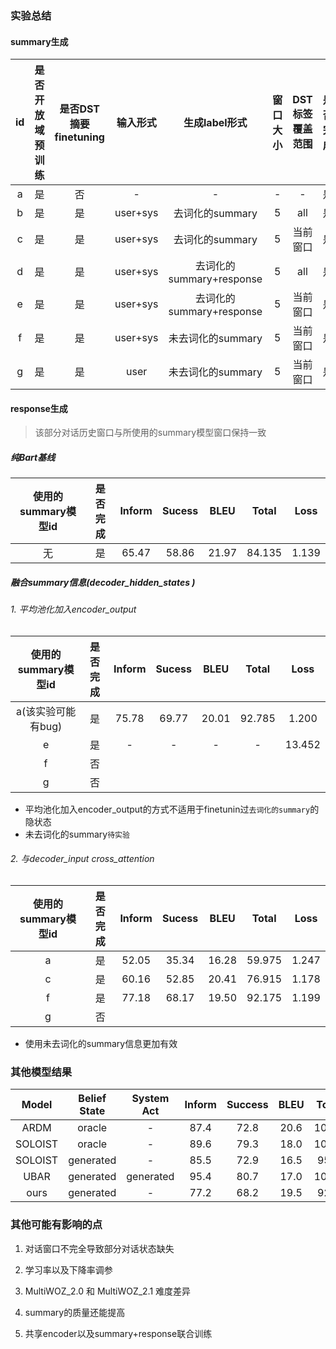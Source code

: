### 实验总结

#### summary生成

|  id  | 是否开放域预训练 | 是否DST摘要finetuning | 输入形式 |      生成label形式       | 窗口大小 | DST标签覆盖范围 | 是否完成 | BLEU  | Loss  |
| :--: | :--------------: | :-------------------: | :------: | :----------------------: | :------: | :-------------: | :------: | :---: | :---: |
|  a   |        是        |          否           |    -     |            -             |    -     |        -        |    是    |   -   |   -   |
|  b   |        是        |          是           | user+sys |     去词化的summary      |    5     |       all       |    是    | 40.7  | 0.277 |
|  c   |        是        |          是           | user+sys |     去词化的summary      |    5     |    当前窗口     |    是    | 57.75 | 0.629 |
|  d   |        是        |          是           | user+sys | 去词化的summary+response |    5     |       all       |    是    | 72.69 | 0.601 |
|  e   |        是        |          是           | user+sys | 去词化的summary+response |    5     |    当前窗口     |    是    | 78.24 | 0.695 |
|  f   |        是        |          是           | user+sys |    未去词化的summary     |    5     |    当前窗口     |    是    | 83.69 | 0.133 |
|  g   |        是        |          是           |   user   |    未去词化的summary     |    5     |    当前窗口     |    是    | 82.61 | 0.111 |

#### response生成

>  该部分对话历史窗口与所使用的summary模型窗口保持一致

##### 纯Bart基线

| 使用的summary模型id | 是否完成 | Inform | Sucess | BLEU  | Total  | Loss  |
| :-----------------: | :------: | :----: | :----: | :---: | :----: | :---: |
|         无          |    是    | 65.47  | 58.86  | 21.97 | 84.135 | 1.139 |

##### 融合summary信息(decoder_hidden_states )

###### 1. 平均池化加入encoder_output

| 使用的summary模型id | 是否完成 | Inform | Sucess | BLEU  | Total  |  Loss  |
| :-----------------: | :------: | :----: | :----: | :---: | :----: | :----: |
| a(该实验可能有bug)  |    是    | 75.78  | 69.77  | 20.01 | 92.785 | 1.200  |
|          e          |    是    |   -    |   -    |   -   |   -    | 13.452 |
|          f          |    否    |        |        |       |        |        |
|          g          |    否    |        |        |       |        |        |

* 平均池化加入encoder_output的方式不适用于finetunin过`去词化的summary`的隐状态
* 未去词化的summary`待实验`

###### 2. 与decoder_input cross_attention

| 使用的summary模型id | 是否完成 | Inform | Sucess | BLEU  | Total  | Loss  |
| :-----------------: | :------: | :----: | :----: | :---: | :----: | :---: |
|          a          |    是    | 52.05  | 35.34  | 16.28 | 59.975 | 1.247 |
|          c          |    是    | 60.16  | 52.85  | 20.41 | 76.915 | 1.178 |
|          f          |    是    | 77.18  | 68.17  | 19.50 | 92.175 | 1.199 |
|          g          |    否    |        |        |       |        |       |

* 使用未去词化的summary信息更加有效

### 其他模型结果

|  Model  | Belief State | System Act | Inform | Success | BLEU | Total |
| :-----: | :----------: | :--------: | :----: | :-----: | :--: | :---: |
|  ARDM   |    oracle    |     -      |  87.4  |  72.8   | 20.6 | 100.7 |
| SOLOIST |    oracle    |     -      |  89.6  |  79.3   | 18.0 | 102.5 |
| SOLOIST |  generated   |     -      |  85.5  |  72.9   | 16.5 | 95.7  |
|  UBAR   |  generated   | generated  |  95.4  |  80.7   | 17.0 | 105.1 |
|  ours   |  generated   |     -      |  77.2  |  68.2   | 19.5 | 92.2  |

### 其他可能有影响的点

1. 对话窗口不完全导致部分对话状态缺失
2. 学习率以及下降率调参
3. MultiWOZ_2.0 和 MultiWOZ_2.1 难度差异
4. summary的质量还能提高

5. 共享encoder以及summary+response联合训练
